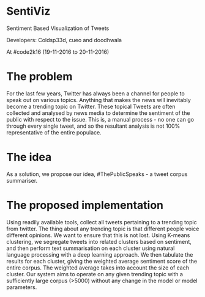 # SentiViz
Sentiment Based Visualization of Tweets

Developers: Coldsp33d, cueo and doodhwala

At #code2k16 (19-11-2016 to 20-11-2016)

# The problem
For the last few years, Twitter has always been a channel for people to speak out on various topics. Anything that makes the news will inevitably become a trending topic on Twitter. These topical Tweets are often collected and analysed by news media to determine the sentiment of the public with respect to the issue. This is, a manual process - no one can go through every single tweet, and so the resultant analysis is not 100% representative of the entire populace.

# The idea
As a solution, we propose our idea, #ThePublicSpeaks - a tweet corpus summariser.

# The proposed implementation
Using readily available tools, collect all tweets pertaining to a trending topic from twitter. The thing about any trending topic is that different people voice different opinions. We want to ensure that this is not lost. Using K-means clustering, we segregate tweets into related clusters based on sentiment, and then perform text summarisation on each cluster using natural language processing with a deep learning approach. We then tabulate the results for each cluster, giving the weighted average sentiment score of the entire corpus. The weighted average takes into account the size of each cluster. Our system aims to operate on any given trending topic with a sufficiently large corpus (>5000) without any change in the model or model parameters.
